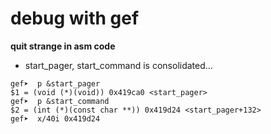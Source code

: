 # debug with gef
**quit strange in asm code**
- start_pager, start_command is consolidated...
```
gef➤  p &start_pager
$1 = (void (*)(void)) 0x419ca0 <start_pager>
gef➤  p &start_command
$2 = (int (*)(const char **)) 0x419d24 <start_pager+132>
gef➤  x/40i 0x419d24
```
